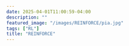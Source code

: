 ```yaml
---
date: 2025-04-01T11:00:59-04:00
description: ""
featured_image: "/images/REINFORCE/pia.jpg"
tags: ["RL"]
title: "REINFORCE"
---
```


